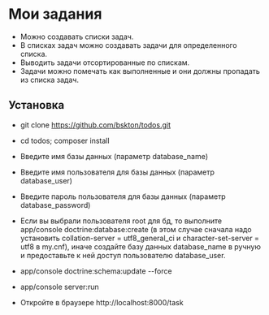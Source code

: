 Мои задания
===========

  * Можно создавать списки задач.  
  * В списках задач можно создавать задачи для определенного списка. 
  * Выводить задачи отсортированные по спискам.
  * Задачи можно помечать как выполненные и они должны пропадать из списка задач.

Установка
---------

  * git clone https://github.com/bskton/todos.git

  * cd todos; composer install

  * Введите имя базы данных (параметр database_name)

  * Введите имя пользователя для базы данных (параметр database_user)

  * Введите пароль пользователя для базы данных (параметр database_password)
  * Если вы выбрали пользователя root для бд, то выполните app/console doctrine:database:create (в этом случае сначала надо установить collation-server = utf8_general_ci и character-set-server = utf8 в my.cnf), иначе создайте базу данных database_name в ручную и предоставьте к ней доступ пользователю database_user.
 
  * app/console doctrine:schema:update --force

  * app/console server:run

  * Откройте в браузере http://localhost:8000/task

